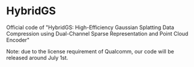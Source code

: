 # HybridGS
Official code of "HybridGS: High-Efficiency Gaussian Splatting Data Compression using Dual-Channel Sparse Representation and Point Cloud Encoder"

Note: due to the license requirement of Qualcomm, our code will be released around July 1st.
